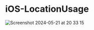 # iOS-LocationUsage



![Screenshot 2024-05-21 at 20 33 15](https://github.com/UzunKaanA/iOS-LocationUsage/assets/115887408/a96f37d6-a1ef-4215-a7d3-3034e8ed1c76)

 
